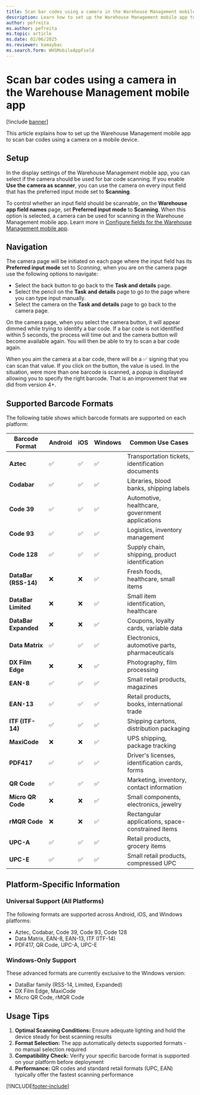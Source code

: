 ```yaml
---
title: Scan bar codes using a camera in the Warehouse Management mobile app
description: Learn how to set up the Warehouse Management mobile app to scan bar codes using a camera on a mobile device, including an outline on supported bar code formats. 
author: pefreita
ms.author: pefreita
ms.topic: article
ms.date: 02/06/2025
ms.reviewer: kamaybac
ms.search.form: WHSMobileAppField
---
```


# Scan bar codes using a camera in the Warehouse Management mobile app

[!include [banner](../includes/banner.md)]

This article explains how to set up the Warehouse Management mobile app to scan bar codes using a camera on a mobile device.

## Setup

In the display settings of the Warehouse Management mobile app, you can select if the camera should be used for bar code scanning. If you enable **Use the camera as scanner**, you can use the camera on every input field that has the preferred input mode set to **Scanning**.

To control whether an input field should be scannable, on the **Warehouse app field names** page, set **Preferred input mode** to **Scanning**. When this option is selected, a camera can be used for scanning in the Warehouse Management mobile app. Learn more in [Configure fields for the Warehouse Management mobile app](configure-app-field-names-priorities-warehouse.md).

## Navigation

The camera page will be initiated on each page where the input field has its **Preferred input mode** set to *Scanning*, when you are on the camera page use the following options to navigate:

- Select the back button to go back to the **Task and details** page.
- Select the pencil on the **Task and details** page to go to the page where you can type input manually.
- Select the camera on the **Task and details** page to go back to the camera page.

On the camera page, when you select the camera button, it will appear dimmed while trying to identify a bar code. If a bar code is not identified within 5 seconds, the process will time out and the camera button will become available again. You will then be able to try to scan a bar code again.

When you aim the camera at a bar code, there will be a ✅ signing that you can scan that value. If you click on the button, the value is used. In the situation, were more than one barcode is scanned, a popup is displayed allowing you to specify the right barcode. That is an improvement that we did from version 4+.

## Supported Barcode Formats

The following table shows which barcode formats are supported on each platform:

| Barcode Format | Android | iOS | Windows | Common Use Cases |
|----------------|---------|-----|---------|------------------|
| **Aztec** | ✅ | ✅ | ✅ | Transportation tickets, identification documents |
| **Codabar** | ✅ | ✅ | ✅ | Libraries, blood banks, shipping labels |
| **Code 39** | ✅ | ✅ | ✅ | Automotive, healthcare, government applications |
| **Code 93** | ✅ | ✅ | ✅ | Logistics, inventory management |
| **Code 128** | ✅ | ✅ | ✅ | Supply chain, shipping, product identification |
| **DataBar (RSS-14)** | ❌ | ❌ | ✅ | Fresh foods, healthcare, small items |
| **DataBar Limited** | ❌ | ❌ | ✅ | Small item identification, healthcare |
| **DataBar Expanded** | ❌ | ❌ | ✅ | Coupons, loyalty cards, variable data |
| **Data Matrix** | ✅ | ✅ | ✅ | Electronics, automotive parts, pharmaceuticals |
| **DX Film Edge** | ❌ | ❌ | ✅ | Photography, film processing |
| **EAN-8** | ✅ | ✅ | ✅ | Small retail products, magazines |
| **EAN-13** | ✅ | ✅ | ✅ | Retail products, books, international trade |
| **ITF (ITF-14)** | ✅ | ✅ | ✅ | Shipping cartons, distribution packaging |
| **MaxiCode** | ❌ | ❌ | ✅ | UPS shipping, package tracking |
| **PDF417** | ✅ | ✅ | ✅ | Driver's licenses, identification cards, forms |
| **QR Code** | ✅ | ✅ | ✅ | Marketing, inventory, contact information |
| **Micro QR Code** | ❌ | ❌ | ✅ | Small components, electronics, jewelry |
| **rMQR Code** | ❌ | ❌ | ✅ | Rectangular applications, space-constrained items |
| **UPC-A** | ✅ | ✅ | ✅ | Retail products, grocery items |
| **UPC-E** | ✅ | ✅ | ✅ | Small retail products, compressed UPC |

## Platform-Specific Information

### Universal Support (All Platforms)

The following formats are supported across Android, iOS, and Windows platforms:

- Aztec, Codabar, Code 39, Code 93, Code 128
- Data Matrix, EAN-8, EAN-13, ITF (ITF-14)
- PDF417, QR Code, UPC-A, UPC-E

### Windows-Only Support

These advanced formats are currently exclusive to the Windows version:

- DataBar family (RSS-14, Limited, Expanded)
- DX Film Edge, MaxiCode
- Micro QR Code, rMQR Code

## Usage Tips

1. **Optimal Scanning Conditions:** Ensure adequate lighting and hold the device steady for best scanning results
2. **Format Selection:** The app automatically detects supported formats - no manual selection required
3. **Compatibility Check:** Verify your specific barcode format is supported on your platform before deployment
4. **Performance:** QR codes and standard retail formats (UPC, EAN) typically offer the fastest scanning performance

[!INCLUDE[footer-include](../../includes/footer-banner.md)]